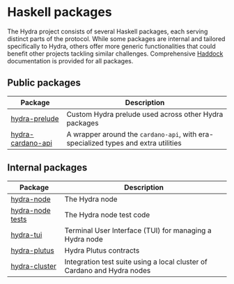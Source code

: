 # Haskell packages

The Hydra project consists of several Haskell packages, each serving distinct parts of the protocol. While some packages are internal and tailored specifically to Hydra, others offer more generic functionalities that could benefit other projects tackling similar challenges. Comprehensive [Haddock](https://www.haskell.org/haddock/) documentation is provided for all packages.

## Public packages

| Package                                                                                        | Description                                                                         |
| ---                                                                                            | ---                                                                                 |
| [hydra-prelude](pathname:///haddock/hydra-prelude/index.html)           | Custom Hydra prelude used across other Hydra packages                              |
| [hydra-cardano-api](pathname:///haddock/hydra-cardano-api/index.html)   | A wrapper around the `cardano-api`, with era-specialized types and extra utilities |

## Internal packages

| Package                                                                                    | Description                                                             |
| ---                                                                                        | ---                                                                     |
| [hydra-node](pathname:///haddock/hydra-node/index.html)             | The Hydra node                                                         |
| [hydra-node tests](pathname:///haddock/hydra-node/tests/index.html) | The Hydra node test code                                               |
| [hydra-tui](pathname:///haddock/hydra-tui/index.html)               | Terminal User Interface (TUI) for managing a Hydra node                 |
| [hydra-plutus](pathname:///haddock/hydra-plutus/index.html)         | Hydra Plutus contracts                                                  |
| [hydra-cluster](pathname:///haddock/hydra-cluster/index.html)       | Integration test suite using a local cluster of Cardano and Hydra nodes |
